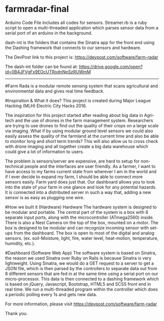 # farmradar-final

Arduino Code File includes all codes for sensors.
Streamer.rb is a ruby script to open a multi-threaded application which parses sensor data from a serial port of an arduino
in the background.

dash-int is the folders that contains the Sinatra app for the front end using the Dashing framework that connects to our sensors and hardware.

The DevPost link to this project is: https://devpost.com/software/farm-radar

The dash-int folder can be found at: https://drive.google.com/open?id=0B4JFVgFx9EOcUTRodnNpSzRUWmM


<hr>
#Farm Rada is a modular remote sensing system that scans agricultural and environmental data and gives real time feedback.

#Inspiration & What it does?
This project is created during Major League Hacking (MLH) Electric City Hacks 2016.

The inspiration for this project started after reading about big data in Agri-tech and the use of drones in the farm management system. Researchers are trying to use drones to find out the quality of their crops on a large scale via imaging. What if by using modular ground level sensors we could also easily assess the quality of the farmland at the current time and also be able to monitor long and short term trends? This will also allow us to cross check with drone imaging and all together create a big data warehouse which could give a lot of information to users.

The problem is sensors/server are expensive, are hard to setup for non-technical people and the interfaces are user friendly. As a farmer, I want to have access to my farms current state from wherever I am in the world and if I ever decide to expand my farm, I should be able to connect more sensors easily. Farm yard does just that. Our dashboard allows you to look into the state of your farm in one glance and look for any potential hazards. It is connected into a distributed server in such a way that, adding a new sensor is as easy as plugging one wire.

#How we built it (Hardware)
Hardware
The hardware system is designed to be modular and portable. The central part of the system is a box with 8 separate input ports, along with the microcontroller (ATmega2560) inside. There is also a Nest Camera on the top of the box, mounted on a motor. The box is designed to be modular and can recognize incoming sensor with set-ups from the dashboard. The box is open to most of the digital and analog sensors. (ex. soil-Moisture, light, fire, water level, heat-motion, temperature, humidity, etc.). 

#Dashboard (Software Web App)
The software system is based on Sinatra, the reason we used Sinatra over Ruby on Rails is because Sinatra is very lightweight. Using Sinatra, we would do a GET request to a server to get a JSON file, which is then parsed by the controllers to separate data out from 8 different sensors that are fed in at the same time using a serial port on our micro-processor. This data is then connected to a dashing framework which is based on jQuery, Javascript, Bootstrap, HTML5 and SCSS front end in real time. We run a multi-threaded program within the controller which does a periodic polling every 1s and gets new data.

For more information, please visit https://devpost.com/software/farm-radar

Thank you.
